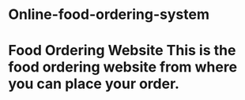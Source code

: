 # Online-food-ordering-system
 # Food Ordering Website  This is the food ordering website from where you can place your order. 

